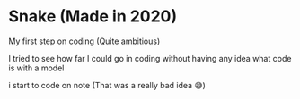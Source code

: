 # Snake (Made in 2020)

My first step on coding (Quite ambitious)

I tried to see how far I could go in coding without having any idea what code is with a model 

i start to code on note (That was a really bad idea 😅)
